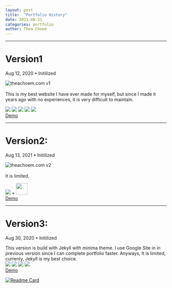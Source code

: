 ```yaml
---
layout: post
title:  "Portfolio History"
date: 2021-08-31
categories: portfolio
author: Thea Choem
---
```

<hr>

# Version1
<p class="post-meta">Aug 12, 2020 • Initilized</p>

![theachoem.com v1](https://user-images.githubusercontent.com/29684683/131478022-82daad13-93ac-46b1-ac3c-e03a6a791e1f.png)
<br><br>
This is my best website I have ever made for myself, but since I made it years ago with no experiences, it is very difficult to maintain.
<br>
<div class="mt"></div>
<img src="https://img.shields.io/badge/JavaScript-F7DF1E?style=for-the-badge&logo=javascript&logoColor=black" />
<img src="https://img.shields.io/badge/CSS-239120?style=for-the-badge&logo=css3&logoColor=white" />
<img src="https://img.shields.io/badge/HTML5-E34F26?style=for-the-badge&logo=html5&logoColor=white" />
<img src="https://img.shields.io/badge/PHP-777BB4?style=for-the-badge&logo=php&logoColor=white" /> 
<img src="https://img.shields.io/badge/Sass-CC6699?style=for-the-badge&logo=sass&logoColor=white" />
<div class="mt"></div>
<a href="http://v1.theachoem.com" target="_blank" class="primary-button mt">Demo</a>
<hr>

# Version2:
<p class="post-meta">Aug 13, 2021 • Initilized</p>

![theachoem.com v2](https://user-images.githubusercontent.com/29684683/131478013-468b09a3-9e14-4456-a322-e0b2d52aa98e.png)
<br><br>
It is limited.
<br>
<div class="mt"></div>
<img src="https://img.shields.io/badge/Figma-F24E1E?style=for-the-badge&logo=figma&logoColor=white" /> +
<img height="36px" src="https://www.epidemic-marketing.com/wp-content/uploads/2020/03/google-sites-1024x322.jpg" />
<div class="mt"></div>
<a href="https://v2.theachoem.com" target="_blank" class="primary-button mt">Demo</a>
<hr>

# Version3:
<p class="post-meta">Aug 30, 2020 • Initilized</p>
This version is build with Jekyll with minima theme. I use Google Site in in previous version since I can complete portfolio faster. Anyways, It is limited, currenly, Jekyll is my best choice.
<br>
<div class="mt"></div>
<img src="https://img.shields.io/badge/Jekyll-CC0000?style=for-the-badge&logo=Jekyll&logoColor=white"/>
<img src="https://img.shields.io/badge/Netlify-00C7B7?style=for-the-badge&logo=netlify&logoColor=white" />
<img src="https://img.shields.io/badge/Sass-CC6699?style=for-the-badge&logo=sass&logoColor=white" />
<img src="https://img.shields.io/badge/Markdown-000000?style=for-the-badge&logo=markdown&logoColor=white" />
<div class="mt"></div>
<a href="https://v3.theachoem.com" target="_blank" class="primary-button mt">Demo</a>

[![Readme Card](https://github-readme-stats.vercel.app/api/pin/?username=theachoem&repo=theachoem)](https://github.com/theachoem/theachoem)